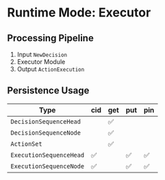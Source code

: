 # Runtime Mode: Executor

## Processing Pipeline

1. Input `NewDecision`
2. Executor Module
3. Output `ActionExecution`

## Persistence Usage

| Type                          | cid | get | put | pin |
| ----------------------------- | --- | --- | --- | --- |
| `DecisionSequenceHead`        |     | ✅  |    |     |
| `DecisionSequenceNode`        |     | ✅  |    |     |
| `ActionSet`                   |     | ✅  |    |     |
| `ExecutionSequenceHead`       | ✅  |     | ✅ |  ✅  |
| `ExecutionSequenceNode`       | ✅  |     | ✅ |  ✅  |
